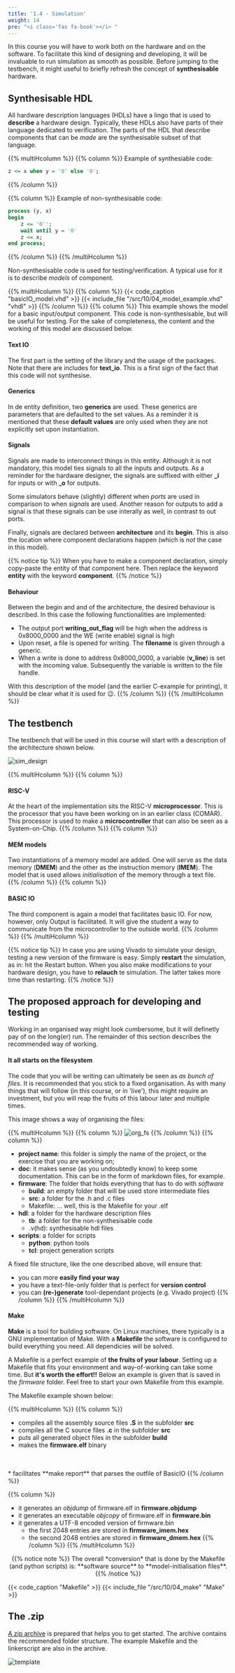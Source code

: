 ```yaml
---
title: '1.4 - Simulation'
weight: 14
pre: "<i class='fas fa-book'></i> "
---
```


In this course you will have to work both on the hardware and on the software. To facilitate this kind of designing and developing, it will be invaluable to run simulation as smooth as possible. Before jumping to the testbench, it might useful to briefly refresh the concept of **synthesisable** hardware.

## Synthesisable HDL

All hardware description languages (HDLs) have a lingo that is used to **describe** a hardware design. Typically, these HDLs also have parts of their language dedicated to verification. The parts of the HDL that describe components that can be *made* are the synthesisable subset of that language. 

{{% multiHcolumn %}}
{{% column %}}
Example of synthesiable code:
```vhdl
z <= x when y = '0' else '0';
```
{{% /column %}}

{{% column %}}
Example of non-synthesisable code:
```vhdl
process (y, x)
begin
    z <= '0'';
    wait until y = '0'
    z <= x;
end process;
```
{{% /column %}}
{{% /multiHcolumn %}}

Non-synthesisable code is used for testing/verification. A typical use for it is to describe *models* of component. 

{{% multiHcolumn %}}
{{% column %}}
{{< code_caption "basicIO_model.vhd" >}}
{{< include_file "/src/10/04_model_example.vhd" "vhdl" >}}
{{% /column %}}
{{% column %}}
This example shows the model for a basic input/output component. This code is non-synthesisable, but will be useful for testing. For the sake of completeness, the content and the working of this model are discussed below.

#### Text IO
The first part is the setting of the library and the usage of the packages. Note that there are includes for **text_io**. This is a first sign of the fact that this code will not synthesise.

#### Generics
In de entity definition, two **generics** are used. These generics are parameters that are defaulted to the set values. As a reminder it is mentioned that these **default values** are only used when they are not explicitly set upon instantiation.

#### Signals
Signals are made to interconnect things in this entity. Although it is not mandatory, this model ties signals to all the inputs and outputs. As a reminder for the hardware designer, the signals are suffixed with either **_i** for inputs or with **_o** for outputs.

Some simulators behave (slightly) different when *ports* are used in comparison to when *signals* are used. Another reason for outputs to add a signal is that these signals can be use interally as well, in contrast to out ports.

Finally, signals are declared between **architecture** and its **begin**. This is also the location where component declarations happen (which is *not* the case in this model).

{{% notice tip %}}
When you have to make a component declaration, simply copy-paste the entity of that component here. Then replace the keyword **entity** with the keyword **component**.
{{% /notice %}}

#### Behaviour
Between the begin and and of the architecture, the desired behaviour is described. In this case the following functionalities are implemented:

* The output port **writing_out_flag** will be high when the address is 0x8000_0000 and the WE (write enable) signal is high
* Upon reset, a file is opened for writing. The **filename** is given through a generic.
* When a write is done to address 0x8000_0000, a variable (**v_line**) is set with the incoming value. Subsequently the variable is written to the file handle.

With this description of the model (and the earlier C-example for printing), it should be clear what it is used for :wink:.
{{% /column %}}
{{% /multiHcolumn %}}

## The testbench

The testbench that will be used in this course will start with a description of the architecture shown below.


![sim_design](/img/10/sim_design.png)

{{% multiHcolumn %}}
{{% column %}}
#### RISC-V
At the heart of the implementation sits the RISC-V **microprocessor**. This is the processor that you have been working on in an earlier class (COMAR). This processor is used to make a **microcontroller** that can also be seen as a System-on-Chip.
{{% /column %}}
{{% column %}}
#### MEM models
Two instantiations of a memory model are added. One will serve as the data memory (**DMEM**) and the other as the instruction memory (**IMEM**). The model that is used allows *initialisation* of the memory through a text file.
{{% /column %}}
{{% column %}}
#### BASIC IO
The third component is again a model that facilitates basic IO. For now, however, only Output is facilitated. It will give the student a way to communicate from the microcontroller to the outside world.
{{% /column %}}
{{% /multiHcolumn %}}

<!-- With the testbench set up like this, a (relatively) fast way of developing-and-testing is facilitated.  -->

{{% notice tip %}}
In case you are using Vivado to simulate your design, testing a new version of the firmware is easy. Simply **restart** the simulation, as in: hit the Restart button. When you also make modifications to your hardware design, you have to **relauch** te simulation. The latter takes more time than restarting.
{{% /notice %}}

## The proposed approach for developing and testing

Working in an organised way might look cumbersome, but it will definetly pay of on the long(er) run. The remainder of this section describes the recommended way of working.

#### It all starts on the filesystem

The code that you will be writing can ultimately be seen as *as bunch of files*. It is recommended that you stick to a fixed organisation. As with many things that will follow (in this course, or in 'live'), this might require an investment, but you will reap the fruits of this labour later and multiple times.

This image shows a way of organising the files:

{{% multiHcolumn %}}
{{% column %}}
![org_fs](/img/10/org_fs.png)
{{% /column %}}
{{% column %}}

* **project name**: this folder is simply the name of the project, or the exercise that you are working on;
* **doc**: it makes sense (as you undoubtedly know) to keep some documentation. This can be in the form of markdown files, for example.
* **firmware**: The folder that holds everything that has to do with *software*
    * **build**: an empty folder that will be used store intermediate files
    * **src**: a folder for the .h and .c files
    * Makefile: ... well, this is the Makefile for your .elf
* **hdl**: a folder for the hardware description files
    * **tb**: a folder for the non-synthesisable code
    * .v(hd): synthesisable hdl files
* **scripts**: a folder for scripts
    * **python**: python tools
    * **tcl**: project generation scripts

A fixed file structure, like the one described above, will ensure that:

* you can more **easily find your way**
* you have a text-file-only folder that is perfect for **version control**
* you can **(re-)generate** tool-dependant projects (e.g. Vivado project)
{{% /column %}}
{{% /multiHcolumn %}}

#### Make

**Make** is a tool for building software. On Linux machines, there typically is a GNU implementation of Make. With a **Makefile** the software is configured to build everything you need. All dependicies will be solved.

A Makefile is a perfect example of **the fruits of your labour**. Setting up a Makefile that fits your environment and way-of-working can take some time. But **it's worth the effort!!** Below an example is given that is saved in the *firmware* folder. Feel free to start your own Makefile from this example.

The Makefile example shown below:

{{% multiHcolumn %}}
{{% column %}}
* compiles all the assembly source files **.S** in the subfolder **src**
* compiles all the C source files **.c** in the subfolder **src**
* puts all generated object files in the subfolder **build**
* makes the **firmware.elf** binary
<br/>
<br/>
* facilitates **make report** that parses the outfile of BasicIO
{{% /column %}}

{{% column %}}
* it generates an *objdump* of firmware.elf in **firmware.objdump**
* it generates an executable *objcopy* of firmware.elf in **firmware.bin**
* it generates a UTF-8 encoded version of firmware.bin
  * the first 2048 entries are stored in **firmware_imem.hex**
  * the second 2048 entries are stored in **firmware_dmem.hex**
{{% /column %}}
{{% /multiHcolumn %}}

<center>
{{% notice note %}}
The overall *conversion* that is done by the Makefile (and python scripts) is: **software source** to **model-initialisation files**.
{{% /notice %}}
</center>

{{< code_caption "Makefile" >}}
{{< include_file "/src/10/04_make" "Make" >}}

## The .zip

<a href="/src/hwswcd_template.zip" download>A zip archive</a> is prepared that helps you to get started. The archive contains the recommended folder structure. The example Makefile and the linkerscript are also in the archive.

![template](/img/10/ss_zip.png)

